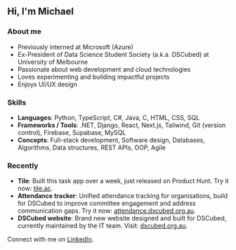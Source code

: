 ## Hi, I'm Michael 

### About me
 - Previously interned at Microsoft (Azure)
 - Ex-President of Data Science Student Society (a.k.a. DSCubed) at University of Melbourne
 - Passionate about web development and cloud technologies
 - Loves experimenting and building impactful projects
 - Enjoys UI/UX design

### Skills

- **Languages**: Python, TypeScript, C#, Java, C, HTML, CSS, SQL
- **Frameworks / Tools**: .NET, Django, React, Next.js, Tailwind, Git (version control), Firebase, Supabase, MySQL
- **Concepts**: Full-stack development, Software design, Databases, Algorithms, Data structures, REST APIs, OOP, Agile

### Recently
- **Tile**: Built this task app over a week, just released on Product Hunt. Try it now: [tile.ac](https://www.tile.ac).
- **Attendance tracker**: Unified attendance tracking for organisations, build for DSCubed to improve committee engagement and address communication gaps. Try it now: [attendance.dscubed.org.au](https://attendance.dscubed.org.au).
- **DSCubed website**: Brand new website designed and built for DSCubed, currently maintained by the IT team. Visit: [dscubed.org.au](https://www.dscubed.org.au).

Connect with me on [LinkedIn](https://www.linkedin.com/in/m-ren/).
